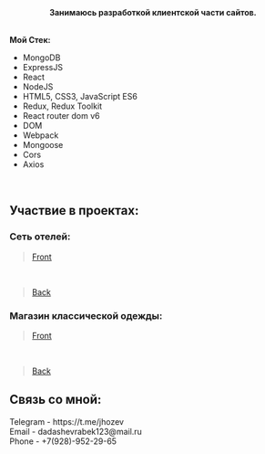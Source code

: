 <div align="center"><b>Занимаюсь разработкой клиентской части сайтов.</b></div>

<br />

**Мой Стек:**

- MongoDB
- ExpressJS 
- React
- NodeJS
- HTML5, CSS3, JavaScript ES6
- Redux, Redux Toolkit
- React router dom v6
- DOM
- Webpack
- Mongoose
- Cors
- Axios
 
 <br />
 
## Участвие в проектах:
### Сеть отелей: 
> [Front](https://github.com/JhozevJoestar/TuramisumoFrontend)
<br />

> [Back](https://github.com/JhozevJoestar/Turamisumo)
 
### Магазин классической одежды: 
> [Front](https://github.com/JhozevJoestar/StrimFrontend)
<br />

> [Back](https://github.com/JhozevJoestar/StrimBackend)
## Связь со мной: 

<div>Telegram - https://t.me/jhozev</div>
<div>Email - dadashevrabek123@mail.ru</div>
<div>Phone - +7(928)-952-29-65</div>
